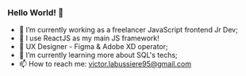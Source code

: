 ### Hello World! 👋

- 🔭 I’m currently working as a freelancer JavaScript frontend Jr Dev;
- 🧩 I use ReactJS as my main JS framework!
- 🎨 UX Designer - Figma & Adobe XD operator;
- 🌱 I’m currently learning more about SQL's techs;
- 📫 How to reach me: victor.labussiere95@gmail.com
